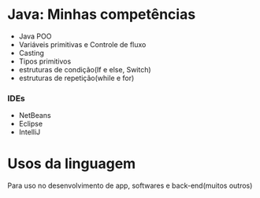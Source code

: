 # Java: Minhas competências

- Java POO
- Variáveis primitivas e Controle de fluxo
- Casting 
- Tipos primitivos
- estruturas de condição(If e else, Switch)
- estruturas de repetição(while e for)

### IDEs

- NetBeans
- Eclipse
- IntelliJ

# Usos da linguagem

Para uso no desenvolvimento de app, softwares e back-end(muitos outros)
